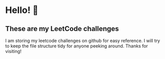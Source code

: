 # Hello! :wave:

## These are my LeetCode challenges

I am storing my leetcode challenges on github for easy reference. I will try to keep the file structure tidy for anyone peeking around. Thanks for visiting!
